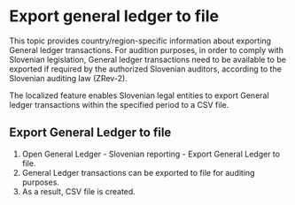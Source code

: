 # Export general ledger to file

This topic provides country/region-specific information about exporting General ledger transactions. For audition purposes, in order to comply with Slovenian legislation, General ledger transactions need to be available to be exported if required by the authorized Slovenian auditors, according to the Slovenian auditing law (ZRev-2).

The localized feature enables Slovenian legal entities to export General ledger transactions within the specified period to a CSV file.

## Export General Ledger to file

1. Open General Ledger - Slovenian reporting - Export General Ledger to file.
2. General Ledger transactions can be exported to file for auditing purposes.
3. As a result, CSV file is created. 
